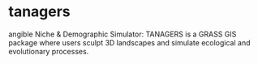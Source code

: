 # tanagers
angible Niche &amp; Demographic Simulator: TANAGERS is a GRASS GIS package where users sculpt 3D landscapes and simulate ecological and evolutionary processes.  
